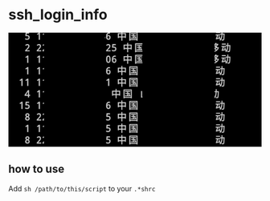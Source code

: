 # ssh_login_info
![](https://github.com/rhjdvsgsgks/ssh_login_info/blob/master/screenshot.png?raw=1)
## how to use
Add `sh /path/to/this/script` to your `.*shrc`
